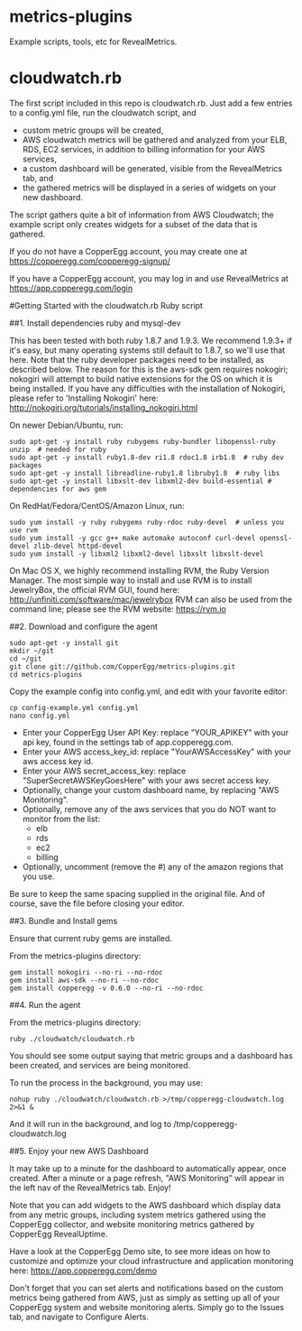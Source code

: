 metrics-plugins
===========================

Example scripts, tools, etc for RevealMetrics.

cloudwatch.rb
=============

The first script included in this repo is cloudwatch.rb. Just add a few entries to a config.yml file, run the cloudwatch script, and
  - custom metric groups will be created,
  - AWS cloudwatch metrics will be gathered and analyzed from your ELB, RDS, EC2 services, in addition to billing information for your AWS services,
  - a custom dashboard will be generated, visible from the RevealMetrics tab, and
  - the gathered metrics will be displayed in a series of widgets on your new dashboard.

The script gathers quite a bit of information from AWS Cloudwatch; the example script only creates widgets for a subset of the data that is gathered.

If you do not have a CopperEgg account, you may create one at <https://copperegg.com/copperegg-signup/>

If you have a CopperEgg account, you may log in and use RevealMetrics at <https://app.copperegg.com/login>

#Getting Started with the cloudwatch.rb Ruby script

##1. Install dependencies ruby and mysql-dev

This has been tested with both ruby 1.8.7 and 1.9.3.  We recommend 1.9.3+ if it's easy,
but many operating systems still default to 1.8.7, so we'll use that here.
Note that the ruby developer packages need to be installed, as described below. The reason for this is the aws-sdk gem requires nokogiri; nokogiri will attempt to build native extensions for the OS on which it is being installed.
If you have any difficulties with the installation of Nokogiri, please refer to 'Installing Nokogiri' here: <http://nokogiri.org/tutorials/installing_nokogiri.html>


On newer Debian/Ubuntu, run:

    sudo apt-get -y install ruby rubygems ruby-bundler libopenssl-ruby unzip  # needed for ruby
    sudo apt-get -y install ruby1.8-dev ri1.8 rdoc1.8 irb1.8  # ruby dev packages
    sudo apt-get -y install libreadline-ruby1.8 libruby1.8  # ruby libs
    sudo apt-get -y install libxslt-dev libxml2-dev build-essential # dependencies for aws gem

On RedHat/Fedora/CentOS/Amazon Linux, run:

    sudo yum install -y ruby rubygems ruby-rdoc ruby-devel  # unless you use rvm
    sudo yum install -y gcc g++ make automake autoconf curl-devel openssl-devel zlib-devel httpd-devel
    sudo yum install -y libxml2 libxml2-devel libxslt libxslt-devel

On Mac OS X, we highly recommend installing RVM, the Ruby Version Manager. The most simple way to install and use RVM is to install JewelryBox, the official RVM GUI, found here: <http://unfiniti.com/software/mac/jewelrybox>
RVM can also be used from the command line; please see the RVM website: <https://rvm.io>

##2. Download and configure the agent

    sudo apt-get -y install git
    mkdir ~/git
    cd ~/git
    git clone git://github.com/CopperEgg/metrics-plugins.git
    cd metrics-plugins

Copy the example config into config.yml, and edit with your favorite editor:

    cp config-example.yml config.yml
    nano config.yml

  - Enter your CopperEgg User API Key:  replace "YOUR\_APIKEY" with your api key, found in the settings tab of app.copperegg.com.
  - Enter your AWS access\_key\_id: replace "YourAWSAccessKey" with your aws access key id.
  - Enter your AWS secret\_access\_key: replace "SuperSecretAWSKeyGoesHere" with your aws secret access key.
  - Optionally, change your custom dashboard name, by replacing "AWS Monitoring".
  - Optionally, remove any of the aws services that you do NOT want to monitor from the list:
    - elb
    - rds
    - ec2
    - billing
  - Optionally, uncomment (remove the #) any of the amazon regions that you use.

Be sure to keep the same spacing supplied in the original file.
And of course, save the file before closing your editor.


##3. Bundle and Install gems

Ensure that current ruby gems are installed.

From the metrics-plugins directory:

    gem install nokogiri --no-ri --no-rdoc
    gem install aws-sdk --no-ri --no-rdoc
    gem install copperegg -v 0.6.0 --no-ri --no-rdoc

##4. Run the agent

From the metrics-plugins directory:

    ruby ./cloudwatch/cloudwatch.rb

You should see some output saying that metric groups and a dashboard has been created, and services are being monitored.

To run the process in the background, you may use:

    nohup ruby ./cloudwatch/cloudwatch.rb >/tmp/copperegg-cloudwatch.log 2>&1 &

And it will run in the background, and log to /tmp/copperegg-cloudwatch.log


##5. Enjoy your new AWS Dashboard

It may take up to a minute for the dashboard to automatically appear, once created.
After a minute or a page refresh, "AWS Monitoring" will appear in the left nav of the RevealMetrics tab.  Enjoy!

Note that you can add widgets to the AWS dashboard which display data from any metric groups, including system metrics gathered using the CopperEgg collector, and website monitoring metrics gathered by CopperEgg RevealUptime.

Have a look at the CopperEgg Demo site, to see more ideas on how to customize and optimize your cloud infrastructure and application monitoring here: <https://app.copperegg.com/demo>

Don't forget that you can set alerts and notifications based on the custom metrics being gathered from AWS, just as simply as setting up all of your CopperEgg system and website monitoring alerts. Simply go to the Issues tab, and navigate to Configure Alerts.



